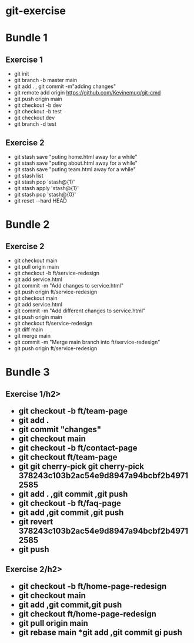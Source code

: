 # git-exercise
<h1>Bundle 1</h1>

<h2>Exercise 1</h2>

* git init
* git branch -b master main
* git add . , git commit -m"adding changes"
* git remote  add origin https://github.com/Kevinemug/git-cmd
* git push origin main
* git checkout -b dev
* git checkout -b test
* git checkout dev
* git branch -d test

<h2>Exercise 2</h2>

* git stash save "puting home.html away for a while"
* git stash save "puting about.html away for a while"
* git stash save "puting team.html away for a while"
* git stash list
* git stash pop 'stash@{1}'
* git stash apply 'stash@{1}'
* git stash pop 'stash@{0}'
* git reset --hard HEAD


<h1>Bundle 2</h1>

<h2>Exercise 2</h2>

* git checkout main
* git pull origin main
* git checkout -b ft/service-redesign
* git add service.html
* git commit -m "Add changes to service.html"
* git push origin ft/service-redesign
* git checkout main
* git add service.html
* git commit -m "Add different changes to service.html"
* git push origin main
* git checkout ft/service-redesign
* git diff main
* git merge main
* git commit -m "Merge main branch into ft/service-redesign"
* git push origin ft/service-redesign



<h1>Bundle 3</h1>

<h2>Exercise 1/h2>

* git checkout -b ft/team-page
* git add .
* git commit "changes"
* git checkout main
* git checkout -b ft/contact-page
* git checkout ft/team-page
* git git cherry-pick git cherry-pick 378243c103b2ac54e9d8947a94bcbf2b49712585
* git add . ,git commit ,git push
* git checkout -b ft/faq-page
* git add ,git commit ,git push
* git revert 378243c103b2ac54e9d8947a94bcbf2b49712585
 *  git push

<h2>Exercise 2/h2>
  
  * git checkout -b  ft/home-page-redesign
  * git checkout main
  * git add ,git commit,git push
  * git checkout ft/home-page-redesign
  * git pull origin main
  * git rebase main
*git add ,git commit gi push
  
